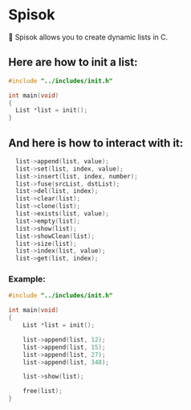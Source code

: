 # Spisok
📜 Spisok allows you to create dynamic lists in C.

## Here are how to init a list:

```c
#include "../includes/init.h"

int main(void)
{
  List *list = init();
}
```

## And here is how to interact with it:

```c
  list->append(list, value);
  list->set(list, index, value);
  list->insert(list, index, number);
  list->fuse(srcList, dstList);
  list->del(list, index);
  list->clear(list);
  list->clone(list);
  list->exists(list, value);
  list->empty(list);
  list->show(list);
  list->showClean(list);
  list->size(list);
  list->index(list, value);
  list->get(list, index);
```

### Example:

```c
#include "../includes/init.h"

int main(void)
{
    List *list = init();

    list->append(list, 12);
    list->append(list, 15);
    list->append(list, 27);
    list->append(list, 348);

    list->show(list);

    free(list);
}
```
